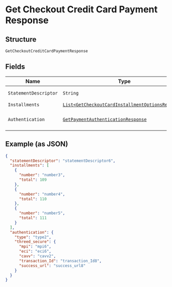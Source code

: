 
# Get Checkout Credit Card Payment Response

## Structure

`GetCheckoutCreditCardPaymentResponse`

## Fields

| Name | Type | Tags | Description | Getter | Setter |
|  --- | --- | --- | --- | --- | --- |
| `StatementDescriptor` | `String` | Required | Descrição na fatura | String getStatementDescriptor() | setStatementDescriptor(String statementDescriptor) |
| `Installments` | [`List<GetCheckoutCardInstallmentOptionsResponse>`](../../doc/models/get-checkout-card-installment-options-response.md) | Required | Parcelas | List<GetCheckoutCardInstallmentOptionsResponse> getInstallments() | setInstallments(List<GetCheckoutCardInstallmentOptionsResponse> installments) |
| `Authentication` | [`GetPaymentAuthenticationResponse`](../../doc/models/get-payment-authentication-response.md) | Required | Payment Authentication response | GetPaymentAuthenticationResponse getAuthentication() | setAuthentication(GetPaymentAuthenticationResponse authentication) |

## Example (as JSON)

```json
{
  "statementDescriptor": "statementDescriptor6",
  "installments": [
    {
      "number": "number3",
      "total": 109
    },
    {
      "number": "number4",
      "total": 110
    },
    {
      "number": "number5",
      "total": 111
    }
  ],
  "authentication": {
    "type": "type2",
    "threed_secure": {
      "mpi": "mpi6",
      "eci": "eci6",
      "cavv": "cavv2",
      "transaction_Id": "transaction_Id8",
      "success_url": "success_url8"
    }
  }
}
```

